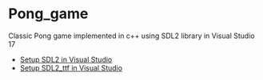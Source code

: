 # Pong_game

Classic Pong game implemented in c++ using SDL2 library in Visual Studio 17

- [Setup SDL2 in Visual Studio](https://thenumbat.github.io/cpp-course/sdl2/01/vsSetup.html)
- [Setup SDL2_ttf in Visual Studio](https://lazyfoo.net/tutorials/SDL/06_extension_libraries_and_loading_other_image_formats/windows/msvsnet2010u/index.php)


